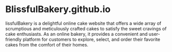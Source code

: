 # BlissfulBakery.github.io
lissfulBakery is a delightful online cake website that offers a wide array of scrumptious and meticulously crafted cakes to satisfy the sweet cravings of cake enthusiasts. As an online bakery, it provides a convenient and user-friendly platform for customers to explore, select, and order their favorite cakes from the comfort of their homes.
